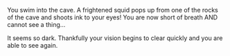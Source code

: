 You swim into the cave.
A frightened squid pops up from one of the rocks of the cave and shoots ink to your eyes!
You are now short of breath AND cannot see a thing...

It seems so dark.  Thankfully your vision begins to clear quickly and you are able to see 
again. 

